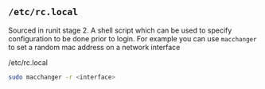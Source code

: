 ## `/etc/rc.local` 

Sourced in runit stage 2. A shell script which can be used to specify configuration to be done prior to login.
For example you can use `macchanger` to set a random mac address on a network interface

/etc/rc.local
```bash
sudo macchanger -r <interface>
```
